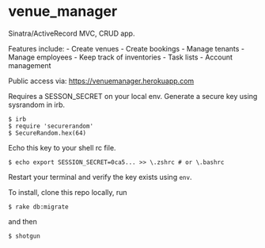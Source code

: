# venue_manager

Sinatra/ActiveRecord MVC, CRUD app.

Features include:
    - Create venues
    - Create bookings
    - Manage tenants
    - Manage employees
    - Keep track of inventories
    - Task lists
    - Account management

Public access via: https://venuemanager.herokuapp.com

Requires a SESSON_SECRET on your local env. Generate a secure key using sysrandom in irb.

    $ irb
    $ require 'securerandom'
    $ SecureRandom.hex(64)

Echo this key to your shell rc file.

    $ echo export SESSION_SECRET=0ca5... >> \.zshrc # or \.bashrc

Restart your terminal and verify the key exists using `env`.
 
To install, clone this repo locally, run

    $ rake db:migrate

and then

    $ shotgun
